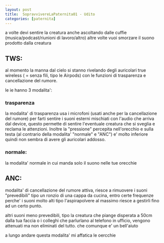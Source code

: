 ```yaml
---
layout: post
title:  SopravvivereLaPaternita01 - Udito
categories: [paternita]
---
```


a volte devi sentire la creatura anche ascoltando dalle cuffie (musica/podcast/riunioni di lavoro/altro)
altre volte vuoi smorzare il suono prodotto dalla creatura

## TWS:
al momento la manna dal cielo si stanno rivelando degli auricolari true wireless ( = senza fili, tipo le Airpods) con le funzioni di trasparenza e cancellazione del rumore.

le ie hanno 3 modalita':

### trasparenza
la modalita' di trasparenza usa i microfoni (usati anche per la cancellazione del rumore) per farti sentire i suoni esterni mischiati con l'audio che arriva dal device,
questo permette di sentire l'eventuale creatura che si sveglia e reclama le attenzioni.
Inoltre la "pressione" percepita nell'orecchio e sulla testa (al contrario della modalita' "normale" e "ANC") e' molto inferiore quindi non sembra di avere gli auricolari addosso.

### normale:
la modalita' normale in cui manda solo il suono nelle tue orecchie

## ANC:
modalita' di cancellazione del rumore attiva, riesce a rimuovere i suoni "prevedibili" tipo un ronzio di una cappa da cucina, entro certe frequenze perche' i suoni molto alti tipo l'aspirapolvere al massimo riesce a gestirli fino ad un certo punto.

altri suoni meno prevedibili, tipo la creatura che piange disperata a 50cm dalla tua faccia o i colleghi che parlurlano al telefono in ufficio, vengono attenuati ma non eliminati del tutto. che comunque e' un bell'aiuto

a lungo andare questa modalita' mi affatica le oercchie
